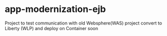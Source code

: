 # app-modernization-ejb
Project to test communication with old Websphere(WAS) project convert to Liberty (WLP) and deploy on Container soon
